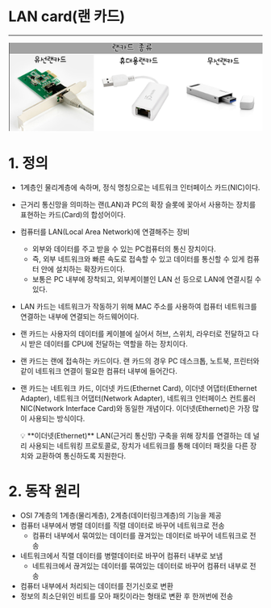 # LAN card(랜 카드)

---

![Untitled](LAN_Card/Untitled.png)

# 1. 정의

- 1계층인 물리계층에 속하며, 정식 명칭으로는 네트워크 인터페이스 카드(NIC)이다.
- 근거리 통신망을 의미하는 랜(LAN)과 PC의 확장 슬롯에 꽂아서 사용하는 장치를 표현하는 카드(Card)의 합성어이다.
- 컴퓨터를 LAN(Local Area Network)에 연결해주는 장비
    - 외부와 데이터를 주고 받을 수 있는 PC컴퓨터의 통신 장치이다.
    - 즉, 외부 네트워크와 빠른 속도로 접속할 수 있고 데이터를 통신할 수 있게 컴퓨터 안에 설치하는 확장카드이다.
    - 보통은 PC 내부에 장착되고, 외부케이블인 LAN 선 등으로 LAN에 연결시킬 수 있다.
- LAN 카드는 네트워크가 작동하기 위해 MAC 주소를 사용하여 컴퓨터 네트워크를 연결하는 내부에 연결되는 하드웨어이다.
- 랜 카드는 사용자의 데이터를 케이블에 실어서 허브, 스위치, 라우터로 전달하고 다시 받은 데이터를 CPU에 전달하는 역할을 하는 장치이다.
- 랜 카드는 랜에 접속하는 카드이다. 랜 카드의 경우 PC 데스크톱, 노트북, 프린터와 같이 네트워크 연결이 필요한 컴퓨터 내부에 들어간다.
- 랜 카드는 네트워크 카드, 이더넷 카드(Ethernet Card), 이더넷 어댑터(Ethernet Adapter), 네트워크 어댑터(Network Adapter), 네트워크 인터페이스 컨트롤러 NIC(Network Interface Card)와 동일한 개념이다. 이더넷(Ethernet)은 가장 많이 사용되는 방식이다.
    
    <aside>
    💡 **이더넷(Ethernet)**
    LAN(근거리 통신망) 구축을 위해 장치를 연결하는 데 널리 사용되는 네트워킹 프로토콜로, 장치가 네트워크를 통해 데이터 패킷을 다른 장치와 교환하여 통신하도록 지원한다.
    
    </aside>
    

# 2. 동작 원리

- OSI 7계층의 1계층(물리계층), 2계층(데이터링크계층)의 기능을 제공
- 컴퓨터 내부에서 병렬 데이터를 직렬 데이터로 바꾸어 네트워크로 전송
    - 컴퓨터 내부에서 묶여있는 데이터를 끊겨있는 데이터로 바꾸어 네트워크로 전송
- 네트워크에서 직렬 데이터를 병렬데이터로 바꾸어 컴퓨터 내부로 보냄
    - 네트워크에서 끊겨있는 데이터를 묶여있는 데이터로 바꾸어 컴퓨터 내부로 전송
- 컴퓨터 내부에서 처리되는 데이터를 전기신호로 변환
- 정보의 최소단위인 비트를 모아 패킷이라는 형태로 변환 후 한꺼번에 전송